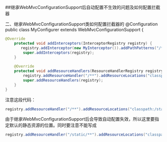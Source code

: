 ##继承WebMvcConfigurationSupport后自动配置不生效的问题及如何配置拦截器

二、继承WebMvcConfigurationSupport类如何配置拦截器的
@Configuration
public class MyConfigurer extends WebMvcConfigurationSupport {
```java
@Override
    protected void addInterceptors(InterceptorRegistry registry) {
       registry.addInterceptor(new MyInterceptor()).addPathPatterns("/**").excludePathPatterns("/emp/toLogin","/emp/login","/js/**","/css/**","/images/**");
        super.addInterceptors(registry);
    }
 
    @Override
    protected void addResourceHandlers(ResourceHandlerRegistry registry) {
        registry.addResourceHandler("/**").addResourceLocations("classpath:/static/");
        super.addResourceHandlers(registry);
    }
}
```

注意这段代码：
```java
registry.addResourceHandler("/**").addResourceLocations("classpath:/static/");
```

由于继承WebMvcConfigurationSupport后会导致自动配置失效，所以这里要指定默认的静态资源的位置。同时要注意不能写成

```java
registry.addResourceHandler("/static/**").addResourceLocations("classpath:/static/");\;
```

